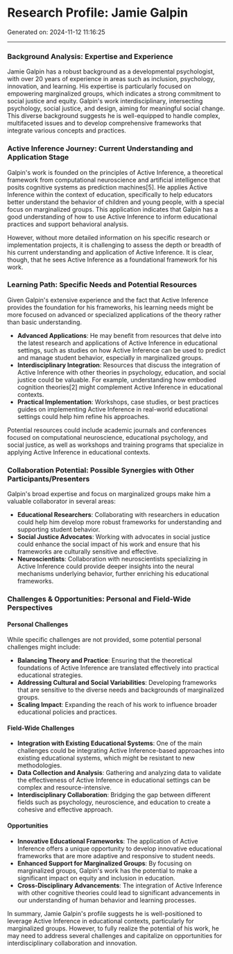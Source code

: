 # Research Profile: Jamie Galpin

Generated on: 2024-11-12 11:16:25

---

### Background Analysis: Expertise and Experience

Jamie Galpin has a robust background as a developmental psychologist, with over 20 years of experience in areas such as inclusion, psychology, innovation, and learning. His expertise is particularly focused on empowering marginalized groups, which indicates a strong commitment to social justice and equity. Galpin's work interdisciplinary, intersecting psychology, social justice, and design, aiming for meaningful social change. This diverse background suggests he is well-equipped to handle complex, multifaceted issues and to develop comprehensive frameworks that integrate various concepts and practices.

### Active Inference Journey: Current Understanding and Application Stage

Galpin's work is founded on the principles of Active Inference, a theoretical framework from computational neuroscience and artificial intelligence that posits cognitive systems as prediction machines[5]. He applies Active Inference within the context of education, specifically to help educators better understand the behavior of children and young people, with a special focus on marginalized groups. This application indicates that Galpin has a good understanding of how to use Active Inference to inform educational practices and support behavioral analysis.

However, without more detailed information on his specific research or implementation projects, it is challenging to assess the depth or breadth of his current understanding and application of Active Inference. It is clear, though, that he sees Active Inference as a foundational framework for his work.

### Learning Path: Specific Needs and Potential Resources

Given Galpin's extensive experience and the fact that Active Inference provides the foundation for his frameworks, his learning needs might be more focused on advanced or specialized applications of the theory rather than basic understanding.

- **Advanced Applications**: He may benefit from resources that delve into the latest research and applications of Active Inference in educational settings, such as studies on how Active Inference can be used to predict and manage student behavior, especially in marginalized groups.
- **Interdisciplinary Integration**: Resources that discuss the integration of Active Inference with other theories in psychology, education, and social justice could be valuable. For example, understanding how embodied cognition theories[2] might complement Active Inference in educational contexts.
- **Practical Implementation**: Workshops, case studies, or best practices guides on implementing Active Inference in real-world educational settings could help him refine his approaches.

Potential resources could include academic journals and conferences focused on computational neuroscience, educational psychology, and social justice, as well as workshops and training programs that specialize in applying Active Inference in educational contexts.

### Collaboration Potential: Possible Synergies with Other Participants/Presenters

Galpin's broad expertise and focus on marginalized groups make him a valuable collaborator in several areas:

- **Educational Researchers**: Collaborating with researchers in education could help him develop more robust frameworks for understanding and supporting student behavior.
- **Social Justice Advocates**: Working with advocates in social justice could enhance the social impact of his work and ensure that his frameworks are culturally sensitive and effective.
- **Neuroscientists**: Collaboration with neuroscientists specializing in Active Inference could provide deeper insights into the neural mechanisms underlying behavior, further enriching his educational frameworks.

### Challenges & Opportunities: Personal and Field-Wide Perspectives

#### Personal Challenges
While specific challenges are not provided, some potential personal challenges might include:
- **Balancing Theory and Practice**: Ensuring that the theoretical foundations of Active Inference are translated effectively into practical educational strategies.
- **Addressing Cultural and Social Variabilities**: Developing frameworks that are sensitive to the diverse needs and backgrounds of marginalized groups.
- **Scaling Impact**: Expanding the reach of his work to influence broader educational policies and practices.

#### Field-Wide Challenges
- **Integration with Existing Educational Systems**: One of the main challenges could be integrating Active Inference-based approaches into existing educational systems, which might be resistant to new methodologies.
- **Data Collection and Analysis**: Gathering and analyzing data to validate the effectiveness of Active Inference in educational settings can be complex and resource-intensive.
- **Interdisciplinary Collaboration**: Bridging the gap between different fields such as psychology, neuroscience, and education to create a cohesive and effective approach.

#### Opportunities
- **Innovative Educational Frameworks**: The application of Active Inference offers a unique opportunity to develop innovative educational frameworks that are more adaptive and responsive to student needs.
- **Enhanced Support for Marginalized Groups**: By focusing on marginalized groups, Galpin's work has the potential to make a significant impact on equity and inclusion in education.
- **Cross-Disciplinary Advancements**: The integration of Active Inference with other cognitive theories could lead to significant advancements in our understanding of human behavior and learning processes.

In summary, Jamie Galpin's profile suggests he is well-positioned to leverage Active Inference in educational contexts, particularly for marginalized groups. However, to fully realize the potential of his work, he may need to address several challenges and capitalize on opportunities for interdisciplinary collaboration and innovation.